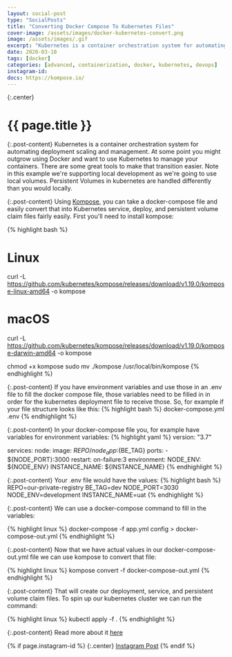 ```yaml
---
layout: social-post
type: "SocialPosts"
title: "Converting Docker Compose To Kubernetes Files"
cover-image: /assets/images/docker-kubernetes-convert.png
image: /assets/images/.gif
excerpt: "Kubernetes is a container orchestration system for automating deployment scaling and management. At some point you might outgrow using Docker and want to use Kubernetes to manage your containers. There are some great tools to make that transition easier."
date: 2020-03-10
tags: [docker]
categories: [advanced, containerization, docker, kubernetes, devops]
instagram-id:
docs: https://kompose.io/
---
```

{:.center}
# {{ page.title }}

{:.post-content}
Kubernetes is a container orchestration system for automating deployment scaling and management. At some point you might outgrow using Docker and want to use Kubernetes to manage your containers. There are some great tools to make that transition easier.
Note in this example we're supporting local development as we're going to use
local volumes. Persistent Volumes in kubernetes are handled differently than
you would locally.

{:.post-content}
Using [Kompose](https://kompose.io/), you can take a docker-compose file and easily convert that into Kubernetes
service, deploy, and persistent volume claim files fairly easily. First you'll need
to install kompose:

{% highlight bash %}
# Linux
curl -L https://github.com/kubernetes/kompose/releases/download/v1.19.0/kompose-linux-amd64 -o kompose

# macOS
curl -L https://github.com/kubernetes/kompose/releases/download/v1.19.0/kompose-darwin-amd64 -o kompose

chmod +x kompose
sudo mv ./kompose /usr/local/bin/kompose
{% endhighlight %}

{:.post-content}
If you have environment variables and use those in an .env file to fill the docker compose file, those variables
need to be filled in in order for the kubernetes deployment file to receive those.
So, for example if your file structure looks like this:
{% highlight bash %}
docker-compose.yml
.env
{% endhighlight %}

{:.post-content}
In your docker-compose file you, for example have variables for environment variables:
{% highlight yaml %}
version: "3.7"

services:
  node:
    image: ${REPO}/node_app:${BE_TAG}
    ports:
      - ${NODE_PORT}:3000
    restart: on-failure:3
    environment:
      NODE_ENV: ${NODE_ENV}
      INSTANCE_NAME: ${INSTANCE_NAME}
{% endhighlight %}

{:.post-content}
Your .env file would have the values:
{% highlight bash %}
REPO=our-private-registry
BE_TAG=dev
NODE_PORT=3030
NODE_ENV=development
INSTANCE_NAME=uat
{% endhighlight %}

{:.post-content}
We can use a docker-compose command to fill in the variables:

{% highlight linux %}
docker-compose -f app.yml config > docker-compose-out.yml
{% endhighlight %}

{:.post-content}
Now that we have actual values in our docker-compose-out.yml file we can use kompose
to convert that file:

{% highlight linux %}
kompose convert -f docker-compose-out.yml
{% endhighlight %}

{:.post-content}
That will create our deployment, service, and persistent volume claim files. To spin up
our kubernetes cluster we can run the command:

{% highlight linux %}
kubectl apply -f .
{% endhighlight %}

{:.post-content}
Read more about it <a href="{{page.docs}}" target="_blank">here</a>

{% if page.instagram-id %}
{:.center}
<a class="insta-link" href="https://www.instagram.com/p/{{page.instagram-id}}" target="_blank">Instagram Post</a>
{% endif %}
